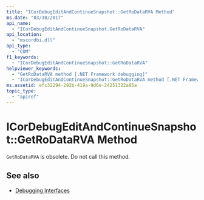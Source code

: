 ```yaml
---
title: "ICorDebugEditAndContinueSnapshot::GetRoDataRVA Method"
ms.date: "03/30/2017"
api_name: 
  - "ICorDebugEditAndContinueSnapshot.GetRoDataRVA"
api_location: 
  - "mscordbi.dll"
api_type: 
  - "COM"
f1_keywords: 
  - "ICorDebugEditAndContinueSnapshot::GetRoDataRVA"
helpviewer_keywords: 
  - "GetRoDataRVA method [.NET Framework debugging]"
  - "ICorDebugEditAndContinueSnapshot::GetRoDataRVA method [.NET Framework debugging]"
ms.assetid: efc32294-292b-419a-9d6e-24251322a85a
topic_type: 
  - "apiref"
---
```

# ICorDebugEditAndContinueSnapshot::GetRoDataRVA Method
`GetRoDataRVA` is obsolete. Do not call this method.  
  
## See also

- [Debugging Interfaces](../../../../docs/framework/unmanaged-api/debugging/debugging-interfaces.md)
